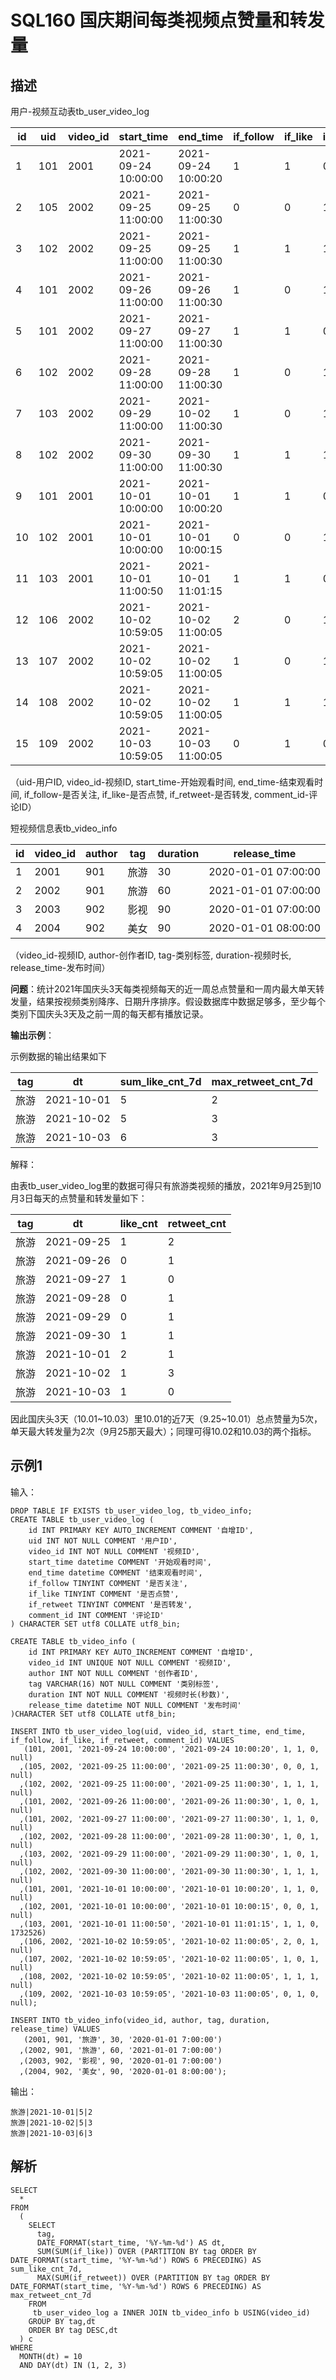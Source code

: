 # SQL160 国庆期间每类视频点赞量和转发量

## 描述

用户-视频互动表tb_user_video_log

| id   | uid  | video_id | start_time          | end_time            | if_follow | if_like | if_retweet | comment_id |
| ---- | ---- | -------- | ------------------- | ------------------- | --------- | ------- | ---------- | ---------- |
| 1    | 101  | 2001     | 2021-09-24 10:00:00 | 2021-09-24 10:00:20 | 1         | 1       | 0          | NULL       |
| 2    | 105  | 2002     | 2021-09-25 11:00:00 | 2021-09-25 11:00:30 | 0         | 0       | 1          | NULL       |
| 3    | 102  | 2002     | 2021-09-25 11:00:00 | 2021-09-25 11:00:30 | 1         | 1       | 1          | NULL       |
| 4    | 101  | 2002     | 2021-09-26 11:00:00 | 2021-09-26 11:00:30 | 1         | 0       | 1          | NULL       |
| 5    | 101  | 2002     | 2021-09-27 11:00:00 | 2021-09-27 11:00:30 | 1         | 1       | 0          | NULL       |
| 6    | 102  | 2002     | 2021-09-28 11:00:00 | 2021-09-28 11:00:30 | 1         | 0       | 1          | NULL       |
| 7    | 103  | 2002     | 2021-09-29 11:00:00 | 2021-10-02 11:00:30 | 1         | 0       | 1          | NULL       |
| 8    | 102  | 2002     | 2021-09-30 11:00:00 | 2021-09-30 11:00:30 | 1         | 1       | 1          | NULL       |
| 9    | 101  | 2001     | 2021-10-01 10:00:00 | 2021-10-01 10:00:20 | 1         | 1       | 0          | NULL       |
| 10   | 102  | 2001     | 2021-10-01 10:00:00 | 2021-10-01 10:00:15 | 0         | 0       | 1          | NULL       |
| 11   | 103  | 2001     | 2021-10-01 11:00:50 | 2021-10-01 11:01:15 | 1         | 1       | 0          | 1732526    |
| 12   | 106  | 2002     | 2021-10-02 10:59:05 | 2021-10-02 11:00:05 | 2         | 0       | 1          | NULL       |
| 13   | 107  | 2002     | 2021-10-02 10:59:05 | 2021-10-02 11:00:05 | 1         | 0       | 1          | NULL       |
| 14   | 108  | 2002     | 2021-10-02 10:59:05 | 2021-10-02 11:00:05 | 1         | 1       | 1          | NULL       |
| 15   | 109  | 2002     | 2021-10-03 10:59:05 | 2021-10-03 11:00:05 | 0         | 1       | 0          | NULL       |

（uid-用户ID, video_id-视频ID, start_time-开始观看时间, end_time-结束观看时间, if_follow-是否关注, if_like-是否点赞, if_retweet-是否转发, comment_id-评论ID）

短视频信息表tb_video_info

| id   | video_id | author | tag  | duration | release_time        |
| ---- | -------- | ------ | ---- | -------- | ------------------- |
| 1    | 2001     | 901    | 旅游 | 30       | 2020-01-01 07:00:00 |
| 2    | 2002     | 901    | 旅游 | 60       | 2021-01-01 07:00:00 |
| 3    | 2003     | 902    | 影视 | 90       | 2020-01-01 07:00:00 |
| 4    | 2004     | 902    | 美女 | 90       | 2020-01-01 08:00:00 |

（video_id-视频ID, author-创作者ID, tag-类别标签, duration-视频时长, release_time-发布时间）

**问题**：统计2021年国庆头3天每类视频每天的近一周总点赞量和一周内最大单天转发量，结果按视频类别降序、日期升序排序。假设数据库中数据足够多，至少每个类别下国庆头3天及之前一周的每天都有播放记录。

**输出示例**：

示例数据的输出结果如下

| tag  | dt         | sum_like_cnt_7d | max_retweet_cnt_7d |
| ---- | ---------- | --------------- | ------------------ |
| 旅游 | 2021-10-01 | 5               | 2                  |
| 旅游 | 2021-10-02 | 5               | 3                  |
| 旅游 | 2021-10-03 | 6               | 3                  |

解释：

由表tb_user_video_log里的数据可得只有旅游类视频的播放，2021年9月25到10月3日每天的点赞量和转发量如下：

| tag  | dt         | like_cnt | retweet_cnt |
| ---- | ---------- | -------- | ----------- |
| 旅游 | 2021-09-25 | 1        | 2           |
| 旅游 | 2021-09-26 | 0        | 1           |
| 旅游 | 2021-09-27 | 1        | 0           |
| 旅游 | 2021-09-28 | 0        | 1           |
| 旅游 | 2021-09-29 | 0        | 1           |
| 旅游 | 2021-09-30 | 1        | 1           |
| 旅游 | 2021-10-01 | 2        | 1           |
| 旅游 | 2021-10-02 | 1        | 3           |
| 旅游 | 2021-10-03 | 1        | 0           |

因此国庆头3天（10.01~10.03）里10.01的近7天（9.25~10.01）总点赞量为5次，单天最大转发量为2次（9月25那天最大）；同理可得10.02和10.03的两个指标。

## 示例1

输入：

```
DROP TABLE IF EXISTS tb_user_video_log, tb_video_info;
CREATE TABLE tb_user_video_log (
    id INT PRIMARY KEY AUTO_INCREMENT COMMENT '自增ID',
    uid INT NOT NULL COMMENT '用户ID',
    video_id INT NOT NULL COMMENT '视频ID',
    start_time datetime COMMENT '开始观看时间',
    end_time datetime COMMENT '结束观看时间',
    if_follow TINYINT COMMENT '是否关注',
    if_like TINYINT COMMENT '是否点赞',
    if_retweet TINYINT COMMENT '是否转发',
    comment_id INT COMMENT '评论ID'
) CHARACTER SET utf8 COLLATE utf8_bin;

CREATE TABLE tb_video_info (
    id INT PRIMARY KEY AUTO_INCREMENT COMMENT '自增ID',
    video_id INT UNIQUE NOT NULL COMMENT '视频ID',
    author INT NOT NULL COMMENT '创作者ID',
    tag VARCHAR(16) NOT NULL COMMENT '类别标签',
    duration INT NOT NULL COMMENT '视频时长(秒数)',
    release_time datetime NOT NULL COMMENT '发布时间'
)CHARACTER SET utf8 COLLATE utf8_bin;

INSERT INTO tb_user_video_log(uid, video_id, start_time, end_time, if_follow, if_like, if_retweet, comment_id) VALUES
   (101, 2001, '2021-09-24 10:00:00', '2021-09-24 10:00:20', 1, 1, 0, null)
  ,(105, 2002, '2021-09-25 11:00:00', '2021-09-25 11:00:30', 0, 0, 1, null)
  ,(102, 2002, '2021-09-25 11:00:00', '2021-09-25 11:00:30', 1, 1, 1, null)
  ,(101, 2002, '2021-09-26 11:00:00', '2021-09-26 11:00:30', 1, 0, 1, null)
  ,(101, 2002, '2021-09-27 11:00:00', '2021-09-27 11:00:30', 1, 1, 0, null)
  ,(102, 2002, '2021-09-28 11:00:00', '2021-09-28 11:00:30', 1, 0, 1, null)
  ,(103, 2002, '2021-09-29 11:00:00', '2021-09-29 11:00:30', 1, 0, 1, null)
  ,(102, 2002, '2021-09-30 11:00:00', '2021-09-30 11:00:30', 1, 1, 1, null)
  ,(101, 2001, '2021-10-01 10:00:00', '2021-10-01 10:00:20', 1, 1, 0, null)
  ,(102, 2001, '2021-10-01 10:00:00', '2021-10-01 10:00:15', 0, 0, 1, null)
  ,(103, 2001, '2021-10-01 11:00:50', '2021-10-01 11:01:15', 1, 1, 0, 1732526)
  ,(106, 2002, '2021-10-02 10:59:05', '2021-10-02 11:00:05', 2, 0, 1, null)
  ,(107, 2002, '2021-10-02 10:59:05', '2021-10-02 11:00:05', 1, 0, 1, null)
  ,(108, 2002, '2021-10-02 10:59:05', '2021-10-02 11:00:05', 1, 1, 1, null)
  ,(109, 2002, '2021-10-03 10:59:05', '2021-10-03 11:00:05', 0, 1, 0, null);

INSERT INTO tb_video_info(video_id, author, tag, duration, release_time) VALUES
   (2001, 901, '旅游', 30, '2020-01-01 7:00:00')
  ,(2002, 901, '旅游', 60, '2021-01-01 7:00:00')
  ,(2003, 902, '影视', 90, '2020-01-01 7:00:00')
  ,(2004, 902, '美女', 90, '2020-01-01 8:00:00');
```

输出：

```
旅游|2021-10-01|5|2
旅游|2021-10-02|5|3
旅游|2021-10-03|6|3
```

## 解析

```
SELECT
  *
FROM
  (
    SELECT
      tag,
      DATE_FORMAT(start_time, '%Y-%m-%d') AS dt,
      SUM(SUM(if_like)) OVER (PARTITION BY tag ORDER BY DATE_FORMAT(start_time, '%Y-%m-%d') ROWS 6 PRECEDING) AS sum_like_cnt_7d,
      MAX(SUM(if_retweet)) OVER (PARTITION BY tag ORDER BY DATE_FORMAT(start_time, '%Y-%m-%d') ROWS 6 PRECEDING) AS max_retweet_cnt_7d
    FROM
     tb_user_video_log a INNER JOIN tb_video_info b USING(video_id)
    GROUP BY tag,dt
    ORDER BY tag DESC,dt
  ) c
WHERE
  MONTH(dt) = 10
  AND DAY(dt) IN (1, 2, 3)
```